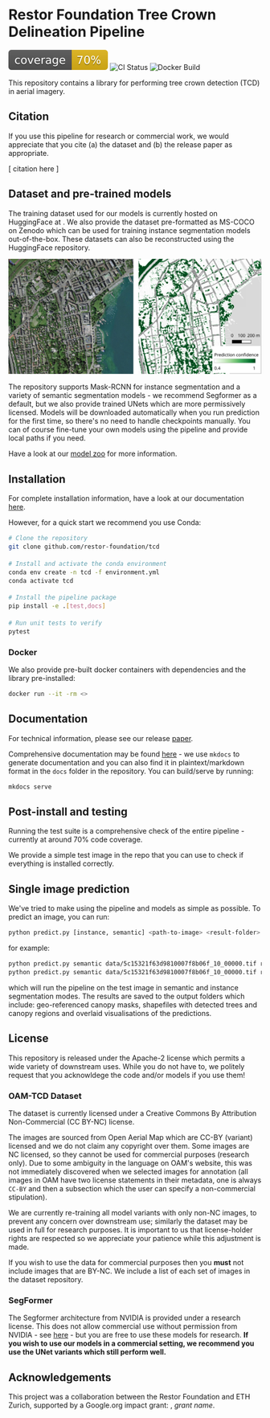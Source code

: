 # Restor Foundation Tree Crown Delineation Pipeline

![Coverage Status](coverage-badge.svg)
![CI Status](https://github.com/restor-foundation/tcd/actions/workflows/python-test.yml/badge.svg)
![Docker Build](https://github.com/restor-foundation/tcd/actions/workflows/docker.yml/badge.svg)

This repository contains a library for performing tree crown detection (TCD) in aerial imagery.

## Citation

If you use this pipeline for research or commercial work, we would appreciate that you cite (a) the dataset and (b) the release paper as appropriate.

[ citation here ]

## Dataset and pre-trained models

The training dataset used for our models is currently hosted on HuggingFace at [](). We also provide the dataset pre-formatted as MS-COCO on Zenodo which can be used for training instance segmentation models out-of-the-box. These datasets can also be reconstructed using the HuggingFace repository.

![Canopy map predictions over the city of Zurich](docs/images/zurich_predictions_side_by_side.jpg)

The repository supports Mask-RCNN for instance segmentation and a variety of semantic segmentation models - we recommend Segformer as a default, but we also provide trained UNets which are more permissively licensed. Models will be downloaded automatically when you run prediction for the first time, so there's no need to handle checkpoints manually. You can of course fine-tune your own models using the pipeline and provide local paths if you need.

Have a look at our [model zoo]() for more information.

## Installation

For complete installation information, have a look at our documentation [here]().

However, for a quick start we recommend you use Conda:

```bash
# Clone the repository
git clone github.com/restor-foundation/tcd

# Install and activate the conda environment
conda env create -n tcd -f environment.yml
conda activate tcd

# Install the pipeline package
pip install -e .[test,docs]

# Run unit tests to verify
pytest
```

### Docker

We also provide pre-built docker containers with dependencies and the library pre-installed:

```bash
docker run --it -rm <>
```

## Documentation

For technical information, please see our release [paper]().

Comprehensive documentation may be found [here]() - we use `mkdocs` to generate documentation and you can also find it in plaintext/markdown format in the `docs` folder in the repository. You can build/serve by running:

```bash
mkdocs serve
```

## Post-install and testing

Running the test suite is a comprehensive check of the entire pipeline - currently at around 70% code coverage.

We provide a simple test image in the repo that you can use to check if everything is installed correctly.

## Single image prediction

We've tried to make using the pipeline and models as simple as possible. To predict an image, you can run:

```bash
python predict.py [instance, semantic] <path-to-image> <result-folder>
```

for example:

```bash
python predict.py semantic data/5c15321f63d9810007f8b06f_10_00000.tif results_semantic
python predict.py semantic data/5c15321f63d9810007f8b06f_10_00000.tif results_instance
```

which will run the pipeline on the test image in semantic and instance segmentation modes. The results are saved to the output folders which include: geo-referenced canopy masks, shapefiles with detected trees and canopy regions and overlaid visualisations of the predictions.

## License

This repository is released under the Apache-2 license which permits a wide variety of downstream uses. While you do not have to, we politely request that you acknowldege the code and/or models if you use them!


### OAM-TCD Dataset
The dataset is currently licensed under a Creative Commons By Attribution Non-Commercial (CC BY-NC) license.

The images are sourced from Open Aerial Map which are CC-BY (variant) licensed and we do not claim any copyright over them. Some images are NC licensed, so they cannot be used for commercial purposes (research only). Due to some ambiguity in the language on OAM's website, this was not immediately discovered when we selected images for annotation (all images in OAM have two license statements in their metadata, one is always `CC-BY` and then a subsection which the user can specify a non-commercial stipulation).

We are currently re-training all model variants with only non-NC images, to prevent any concern over downstream use; similarly the dataset may be used in full for research purposes. It is important to us that license-holder rights are respected so we appreciate your patience while this adjustment is made.

If you wish to use the data for commercial purposes then you **must** not include images that are BY-NC. We include a list of each set of images in the dataset repository.

### SegFormer
The Segformer architecture from NVIDIA is provided under a research license. This does not allow commercial use without permission from NVIDIA - see [here](https://www.nvidia.com/en-us/research/inquiries/) - but you are free to use these models for research. **If you wish to use our models in a commercial setting, we recommend you use the UNet variants which still perform well.**

## Acknowledgements

This project was a collaboration between the Restor Foundation and ETH Zurich, supported by a Google.org impact grant: <grant number>, _grant name_. 